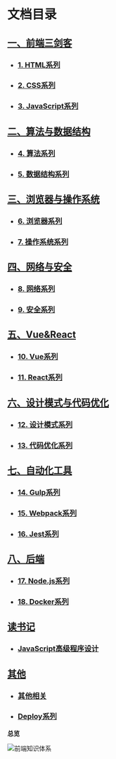 # 文档目录

## [一、前端三剑客](./sidebar1/)

- ### [1. HTML系列](../html/)

- ### [2. CSS系列](../css/)

- ### [3. JavaScript系列](../js/)

## [二、算法与数据结构](./sidebar2/)

- ### [4. 算法系列](../algorithm/)

- ### [5. 数据结构系列](../data-structure/)

## [三、浏览器与操作系统](./sidebar3/)

- ### [6. 浏览器系列](../browser/)

- ### [7. 操作系统系列](../operating-system/)

## [四、网络与安全](./sidebar4/)

- ### [8. 网络系列](../network/)

- ### [9. 安全系列](../security/)

## [五、Vue&React](./sidebar7/)

- ### [10. Vue系列](../vue/)

- ### [11. React系列](../react/)

## [六、设计模式与代码优化](./sidebar5/)

- ### [12. 设计模式系列](../design-pattern/)

- ### [13. 代码优化系列](../optimization/)

## [七、自动化工具](./sidebar8/)

- ### [14. Gulp系列](../gulp/)

- ### [15. Webpack系列](../webpack/)

- ### [16. Jest系列](../jest/)

## [八、后端](./sidebar9/)

- ### [17. Node.js系列](../nodejs/)

- ### [18. Docker系列](../docker/)

## [读书记](../reading/)

- ### [JavaScript高级程序设计](../reading/advanced-programming/)

## [其他](./sidebar6/)

- ### [其他相关](../others/)

- ### [Deploy系列](../deploy/)

**总览**

![前端知识体系](/images/knowledge.png)